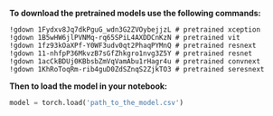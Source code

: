 **To download the pretrained models use the following commands:**

```
!gdown 1Fydxv8Jq7dkPguG_wdn3G2ZVOybejjzL # pretrained xception
!gdown 1B5wHW6jlPVNMq-rq65SPiL4AXDDCnKzN # pretrained vit
!gdown 1fz93kOaXPf-Y0WF3udv0qt2PhaqPYMnQ # pretrained resnext
!gdown 11-nhfpP36MkvzB7sGfZhkgro1nvg3Z5Y # pretrained resnet
!gdown 1acCkBDUj0KBbsbZmVqVamAbu1rHagr4u # pretrained convnext
!gdown 1KhRoToqRm-rib4guD0ZdSZnqS2ZjkTO3 # pretrained seresnext
```

**Then to load the model in your notebook:**

```python
model = torch.load('path_to_the_model.csv')
```
